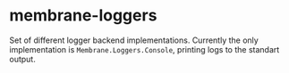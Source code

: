# membrane-loggers
Set of different logger backend implementations. Currently the only implementation is `Membrane.Loggers.Console`,
printing logs to the standart output.
